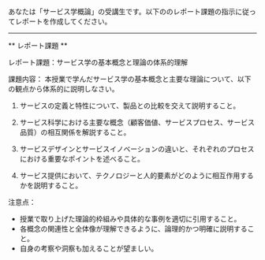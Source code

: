 あなたは「サービス学概論」の受講生です。以下ののレポート課題の指示に従ってレポートを作成してください。

---------------------------------------
** レポート課題 **

レポート課題：サービス学の基本概念と理論の体系的理解

課題内容：
本授業で学んだサービス学の基本概念と主要な理論について、以下の観点から体系的に説明しなさい。

1. サービスの定義と特性について、製品との比較を交えて説明すること。

2. サービス科学における主要な概念（顧客価値、サービスプロセス、サービス品質）の相互関係を解説すること。

3. サービスデザインとサービスイノベーションの違いと、それぞれのプロセスにおける重要なポイントを述べること。

4. サービス提供において、テクノロジーと人的要素がどのように相互作用するかを説明すること。

注意点：
- 授業で取り上げた理論的枠組みや具体的な事例を適切に引用すること。
- 各概念の関連性と全体像が理解できるように、論理的かつ明確に説明すること。
- 自身の考察や洞察も加えることが望ましい。